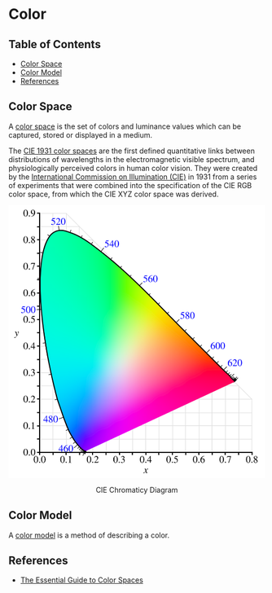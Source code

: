 # Color

## Table of Contents

* [Color Space](#color-space)
* [Color Model](#color-model)
* [References](#references)

## Color Space

A [color space](https://en.wikipedia.org/wiki/Color_space) is the set of colors and luminance values which can be captured, stored or displayed in a medium.

The [CIE 1931 color spaces](https://en.wikipedia.org/wiki/CIE_1931_color_space) are the first defined quantitative links between distributions of wavelengths in the electromagnetic visible spectrum, and physiologically perceived colors in human color vision. They were created by the [International Commission on Illumination (CIE)](https://en.wikipedia.org/wiki/International_Commission_on_Illumination) in 1931 from a series of experiments that were combined into the specification of the CIE RGB color space, from which the CIE XYZ color space was derived.

<p align="center"><img align="center" src="CIE1931_chromaticity_diagram.svg"></p>
<p align="center">CIE Chromaticy Diagram</p>

## Color Model

A [color model](https://en.wikipedia.org/wiki/Color_model) is a method of describing a color.

## References

* [The Essential Guide to Color Spaces](https://blog.frame.io/2020/02/03/color-spaces-101/)
